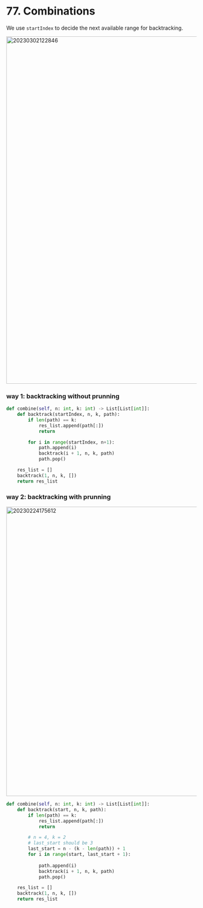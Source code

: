 # 77. Combinations
We use `startIndex` to decide the next available range for backtracking.

<img width="918" alt="20230302122846" src="https://github.com/abc12345d/algorithm_practice/assets/44512722/d5469e4b-6137-406f-8c59-44a3cb2112f4">

### way 1: backtracking without prunning 

```PYTHON
def combine(self, n: int, k: int) -> List[List[int]]:
    def backtrack(startIndex, n, k, path):
        if len(path) == k:
            res_list.append(path[:])
            return

        for i in range(startIndex, n+1):
            path.append(i)
            backtrack(i + 1, n, k, path)
            path.pop()

    res_list = []
    backtrack(1, n, k, [])
    return res_list
```

### way 2: backtracking with prunning

<img width="765" alt="20230224175612" src="https://github.com/abc12345d/algorithm_practice/assets/44512722/82e510e1-2345-420a-9feb-dd72bc182fb1">

```PYTHON
def combine(self, n: int, k: int) -> List[List[int]]:
    def backtrack(start, n, k, path):
        if len(path) == k:
            res_list.append(path[:])
            return

        # n = 4, k = 2
        # last_start should be 3
        last_start = n - (k - len(path)) + 1
        for i in range(start, last_start + 1):
            
            path.append(i)
            backtrack(i + 1, n, k, path)
            path.pop()

    res_list = []
    backtrack(1, n, k, [])
    return res_list
```
